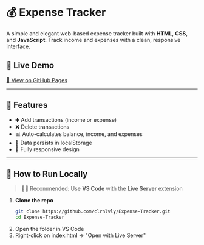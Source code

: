 # 💰 Expense Tracker

A simple and elegant web-based expense tracker built with **HTML**, **CSS**, and **JavaScript**. Track income and expenses with a clean, responsive interface.

## 🔗 Live Demo  
[🔗 View on GitHub Pages](https://clrnlvly.github.io/Expense-Tracker/)

---

## 🧰 Features
- ➕ Add transactions (income or expense)
- ❌ Delete transactions
- 📊 Auto-calculates balance, income, and expenses
- 💾 Data persists in localStorage
- 📱 Fully responsive design

---

## 🚀 How to Run Locally

> 🧑‍💻 Recommended: Use **VS Code** with the **Live Server** extension

1. **Clone the repo**
   ```bash
   git clone https://github.com/clrnlvly/Expense-Tracker.git
   cd Expense-Tracker
2. Open the folder in VS Code
3. Right-click on index.html → "Open with Live Server"
